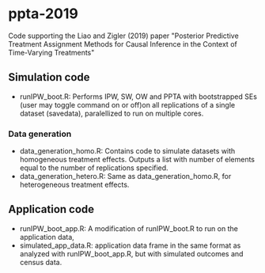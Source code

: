 # ppta-2019
Code supporting the Liao and Zigler (2019) paper "Posterior Predictive Treatment Assignment Methods for Causal Inference in the Context of Time-Varying Treatments"

## Simulation code

- runIPW_boot.R: Performs IPW, SW, OW and PPTA with bootstrapped SEs (user may toggle command on or off)on all replications of a single dataset (savedata), paralellized to run on multiple cores. 

### Data generation
- data_generation_homo.R: Contains code to simulate datasets with homogeneous treatment effects. Outputs a list with number of elements equal to the number of replications specified. 
- data_generation_hetero.R: Same as data_generation_homo.R, for heterogeneous treatment effects. 

## Application code

- runIPW_boot_app.R: A modification of runIPW_boot.R to run on the application data, 
- simulated_app_data.R: application data frame in the same format as analyzed with runIPW_boot_app.R, but with simulated outcomes and census data. 
